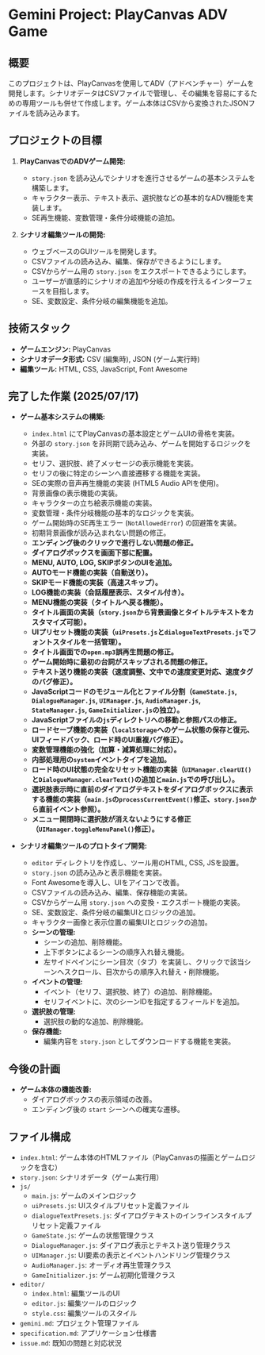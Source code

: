 # Gemini Project: PlayCanvas ADV Game

## 概要

このプロジェクトは、PlayCanvasを使用してADV（アドベンチャー）ゲームを開発します。シナリオデータはCSVファイルで管理し、その編集を容易にするための専用ツールも併せて作成します。ゲーム本体はCSVから変換されたJSONファイルを読み込みます。

## プロジェクトの目標

1.  **PlayCanvasでのADVゲーム開発:**
    *   `story.json` を読み込んでシナリオを進行させるゲームの基本システムを構築します。
    *   キャラクター表示、テキスト表示、選択肢などの基本的なADV機能を実装します。
    *   SE再生機能、変数管理・条件分岐機能の追加。

2.  **シナリオ編集ツールの開発:**
    *   ウェブベースのGUIツールを開発します。
    *   CSVファイルの読み込み、編集、保存ができるようにします。
    *   CSVからゲーム用の `story.json` をエクスポートできるようにします。
    *   ユーザーが直感的にシナリオの追加や分岐の作成を行えるインターフェースを目指します。
    *   SE、変数設定、条件分岐の編集機能を追加。

## 技術スタック

*   **ゲームエンジン:** PlayCanvas
*   **シナリオデータ形式:** CSV (編集時), JSON (ゲーム実行時)
*   **編集ツール:** HTML, CSS, JavaScript, Font Awesome

## 完了した作業 (2025/07/17)

*   **ゲーム基本システムの構築:**
    *   `index.html` にてPlayCanvasの基本設定とゲームUIの骨格を実装。
    *   外部の `story.json` を非同期で読み込み、ゲームを開始するロジックを実装。
    *   セリフ、選択肢、終了メッセージの表示機能を実装。
    *   セリフの後に特定のシーンへ直接遷移する機能を実装。
    *   SEの実際の音声再生機能の実装 (HTML5 Audio APIを使用)。
    *   背景画像の表示機能の実装。
    *   キャラクターの立ち絵表示機能の実装。
    *   変数管理・条件分岐機能の基本的なロジックを実装。
    *   ゲーム開始時のSE再生エラー (`NotAllowedError`) の回避策を実装。
    *   初期背景画像が読み込まれない問題の修正。
    *   **エンディング後のクリックで進行しない問題の修正。**
    *   **ダイアログボックスを画面下部に配置。**
    *   **MENU, AUTO, LOG, SKIPボタンのUIを追加。**
    *   **AUTOモード機能の実装（自動送り）。**
    *   **SKIPモード機能の実装（高速スキップ）。**
    *   **LOG機能の実装（会話履歴表示、スタイル付き）。**
    *   **MENU機能の実装（タイトルへ戻る機能）。**
    *   **タイトル画面の実装（`story.json`から背景画像とタイトルテキストをカスタマイズ可能）。**
    *   **UIプリセット機能の実装（`uiPresets.js`と`dialogueTextPresets.js`でフォントスタイルを一括管理）。**
    *   **タイトル画面での`open.mp3`誤再生問題の修正。**
    *   **ゲーム開始時に最初の台詞がスキップされる問題の修正。**
    *   **テキスト送り機能の実装（速度調整、文中での速度変更対応、速度タグのバグ修正）。**
    *   **JavaScriptコードのモジュール化とファイル分割（`GameState.js`, `DialogueManager.js`, `UIManager.js`, `AudioManager.js`, `StateManager.js`, `GameInitializer.js`の独立）。**
    *   **JavaScriptファイルの`js`ディレクトリへの移動と参照パスの修正。**
    *   **ロードセーブ機能の実装（`localStorage`へのゲーム状態の保存と復元、UIフィードバック、ロード時のUI重複バグ修正）。**
    *   **変数管理機能の強化（加算・減算処理に対応）。**
    *   **内部処理用の`system`イベントタイプを追加。**
    *   **ロード時のUI状態の完全なリセット機能の実装（`UIManager.clearUI()`と`DialogueManager.clearText()`の追加と`main.js`での呼び出し）。**
    *   **選択肢表示時に直前のダイアログテキストをダイアログボックスに表示する機能の実装（`main.js`の`processCurrentEvent()`修正、`story.json`から直前イベント参照）。**
    *   **メニュー開閉時に選択肢が消えないようにする修正（`UIManager.toggleMenuPanel()`修正）。**

*   **シナリオ編集ツールのプロトタイプ開発:**
    *   `editor` ディレクトリを作成し、ツール用のHTML, CSS, JSを設置。
    *   `story.json` の読み込みと表示機能を実装。
    *   Font Awesomeを導入し、UIをアイコンで改善。
    *   CSVファイルの読み込み、編集、保存機能の実装。
    *   CSVからゲーム用 `story.json` への変換・エクスポート機能の実装。
    *   SE、変数設定、条件分岐の編集UIとロジックの追加。
    *   キャラクター画像と表示位置の編集UIとロジックの追加。
    *   **シーンの管理:**
        *   シーンの追加、削除機能。
        *   上下ボタンによるシーンの順序入れ替え機能。
        *   左サイドペインにシーン目次（タブ）を実装し、クリックで該当シーンへスクロール、目次からの順序入れ替え・削除機能。
    *   **イベントの管理:**
        *   イベント（セリフ、選択肢、終了）の追加、削除機能。
        *   セリフイベントに、次のシーンIDを指定するフィールドを追加。
    *   **選択肢の管理:**
        *   選択肢の動的な追加、削除機能。
    *   **保存機能:**
        *   編集内容を `story.json` としてダウンロードする機能を実装。

## 今後の計画

*   **ゲーム本体の機能改善:**
    *   ダイアログボックスの表示領域の改善。
    *   エンディング後の `start` シーンへの確実な遷移。

## ファイル構成

*   `index.html`: ゲーム本体のHTMLファイル（PlayCanvasの描画とゲームロジックを含む）
*   `story.json`: シナリオデータ（ゲーム実行用）
*   `js/`
    *   `main.js`: ゲームのメインロジック
    *   `uiPresets.js`: UIスタイルプリセット定義ファイル
    *   `dialogueTextPresets.js`: ダイアログテキストのインラインスタイルプリセット定義ファイル
    *   `GameState.js`: ゲームの状態管理クラス
    *   `DialogueManager.js`: ダイアログ表示とテキスト送り管理クラス
    *   `UIManager.js`: UI要素の表示とイベントハンドリング管理クラス
    *   `AudioManager.js`: オーディオ再生管理クラス
    *   `GameInitializer.js`: ゲーム初期化管理クラス
*   `editor/`
    *   `index.html`: 編集ツールのUI
    *   `editor.js`: 編集ツールのロジック
    *   `style.css`: 編集ツールのスタイル
*   `gemini.md`: プロジェクト管理ファイル
*   `specification.md`: アプリケーション仕様書
*   `issue.md`: 既知の問題と対応状況
